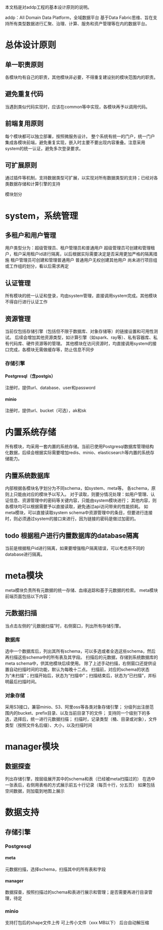本文档是对addp工程的基本设计原则的说明。

addp：All Domain Data Platform，全域数据平台
基于Data Fabric思维、旨在支持所有类型数据进行汇聚、治理、计算、服务和资产管理等在内的数据平台。


# 总体设计原则
## 单一职责原则
各模块均有自己的职责，其他模块非必要，不得重复建设别的模块范围内的职责。
## 避免重复代码
当遇到类似代码实现时，应该在common等中实现，各模块再予以调用代码。
## 前端复用原则
每个模块都可以独立部署，按照微服务设计。
整个系统有统一的门户，统一门户集成各模块前端，避免重复实现，嵌入时主要不要出现内容重叠。注意采用system的统一认证，避免多次登录要求。
## 可扩展原则
通过插件等机制，支持数据类型可扩展，以实现对所有数据类型的支持；已经对各类数据存储和计算引擎的支持

模块划分
# system，系统管理
## 多租户和用户管理
用户类型分为：超级管理员、租户管理员和普通用户
超级管理员可创建和管理租户，租户采用租户id进行隔离，以后根据实际需要决定是否采用更加严格的隔离措施
租户管理员可创建和管理普通用户
普通用户无权创建其他用户
尚未进行项目组或工作组的划分，看以后需求再定

## 认证管理
所有模块的统一认证和登录，均由system管理，直接调用system完成。其他模块不得自行进行认证工作

## 资源管理
当前仅包括存储引擎（包括但不限于数据库、对象存储等）的链接设置和可用性测试。
后续会增加其他资源类型，如计算引擎（如spark、ray等）、私有容器库、私有代码库、硬件资源等的管理。
其他模块在访问资源时，均直接调用system的接口完成，各模块无需做缓存等，防止信息不同步
### 存储引擎
#### Postgresql（含postgis）
注册时，提供url、database、user和password
#### minio
注册时，提供url、bucket（可选），ak和sk


# 内置系统存储
所有模块，均采用一套内置的系统存储。当前已使用Postgresql数据库管理结构化数据，后续会根据实际需要增加redis、minio、elasticsearch等内置的系统存储能力。
## 内置系统数据库
内部根据各模块名字划分为不同schema，如system、meta等。
各schema，原则上只能由对应的模块予以写入。
对于读取，则要分情况处理：如用户管理、认证信息、资源管理中的密码等关键内容，只能由system模块进行；
其他内容，则各模块均可以根据需要予以直接读取，避免通过api访问带来的性能损耗。
如meta模块，可以直接读取system schema中资源管理中的条目，但要进行连接时，则必须通过system的接口来进行，因为链接的密码是做过加密的。
## todo 根据租户进行内置数据库的database隔离
当前是根据租户id进行隔离，如果要增强租户隔离错误，可以考虑用不同的database进行隔离。

# meta模块
meta模块负责所有元数据的统一存储、血缘追踪和基于元数据的检索。
meta模块前端页面包括以下内容：
## 元数据扫描
当点击左侧的“元数据扫描”时，右侧窗口，列出所有存储引擎。
### 数据库
选中一个数据库后，列出其所有schema，可以多选或者全选这些schema，然后再扫描这些schema中的所有表及其字段。
扫描后的元数据，存储到系统数据库的meta schema中，供其他模块后续使用。
除了上述手动扫描，右侧窗口还提供设置自动扫描时间的功能，默认为每晚十二点。
扫描前，对应的schema的状态为“未扫描”；扫描开始后，状态为“扫描中”；扫描结束后，状态为“已扫描”，并标明最后扫描时间。
### 对象存储
采用S3接口，兼容minio、S3、阿里oss等各类对象存储引擎；
分级列出注册范围内的bucket、prefix目录、以及当前目录下的文件；
支持同一个级别下的多选，选择后，统一进行元数据扫描；
扫描时，记录类型（桶、目录或对象），文件类型（按照文件名后缀）、大小，以及扫描时间


# manager模块
## 数据探查
列出存储引擎，按层级展开其中的schema和表（已经被meta扫描过的）
在选中一张表后，右侧用表格的方式展示前五十行记录（每页十行，分五页）
如果包括空间数据，则加载到地图上展示


# 数据支持
## 存储引擎
### Postgresql
#### meta
元数据扫描，选择schema，扫描其中的所有表和字段
#### manager
数据探查，按照扫描过的schema和表进行展示和管理；是否需要再进行目录管理，待定
### minio
支持打包后的shape文件上传
可上传小文件（xxx MB以下）
后台自动解压缩

